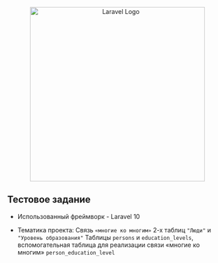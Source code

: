 <p align="center"><a href="https://laravel.com" target="_blank"><img src="https://raw.githubusercontent.com/laravel/art/master/logo-lockup/5%20SVG/2%20CMYK/1%20Full%20Color/laravel-logolockup-cmyk-red.svg" width="400" alt="Laravel Logo"></a></p>

## Тестовое задание

- Использованный фреймворк - Laravel 10

- Тематика проекта: Связь <code>«многие ко многим»</code> 2-х таблиц <code>"Люди"</code> и <code>"Уровень образования"</code>
Таблицы <code>persons</code> и <code>education_levels</code>, вспомогательная таблица для реализации связи «многие ко многим» <code>person_education_level</code>
